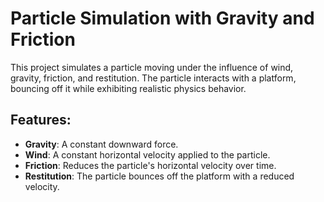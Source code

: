 # Particle Simulation with Gravity and Friction

This project simulates a particle moving under the influence of wind, gravity, friction, and restitution. The particle interacts with a platform, bouncing off it while exhibiting realistic physics behavior.

## Features:
- **Gravity**: A constant downward force.
- **Wind**: A constant horizontal velocity applied to the particle.
- **Friction**: Reduces the particle's horizontal velocity over time.
- **Restitution**: The particle bounces off the platform with a reduced velocity.
